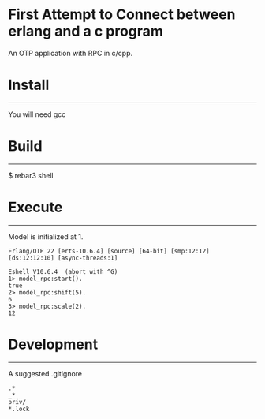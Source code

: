 First Attempt to Connect between erlang and a c program
======

An OTP application with RPC in c/cpp.

# Install
------
You will need gcc

# Build
------

$ rebar3 shell

# Execute
------

Model is initialized at 1.

```
Erlang/OTP 22 [erts-10.6.4] [source] [64-bit] [smp:12:12] [ds:12:12:10] [async-threads:1]

Eshell V10.6.4  (abort with ^G)
1> model_rpc:start().
true
2> model_rpc:shift(5).
6
3> model_rpc:scale(2).
12

```

# Development
------
A suggested .gitignore
```
.*
_*
priv/
*.lock
```
